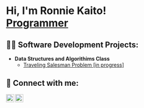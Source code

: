 <h1>Hi, I'm Ronnie Kaito! <br/><a href="https://github.com/ronnieima">Programmer</a>

<h2>👨‍💻 Software Development Projects:</h2>

- <b>Data Structures and Algorithims Class</b>
  - [Traveling Salesman Problem [in progress]](https://github.com/ronnieima/traveling-salesman)


<h2> 🤳 Connect with me:</h2>

[<img align="left" alt="kaitoCodes | Twitter" width="22px" src="https://cdn.jsdelivr.net/npm/simple-icons@v3/icons/twitter.svg" />][twitter]
[<img align="left" alt="RonnieKaitoImagawa | LinkedIn" width="22px" src="https://cdn.jsdelivr.net/npm/simple-icons@v3/icons/linkedin.svg" />][linkedin]

[twitter]: https://twitter.com/kaitoCodes
[linkedin]: https://www.linkedin.com/in/ronnie-kaito-imagawa/

<!--
**joshmadakor1/joshmadakor1** is a ✨ _special_ ✨ repository because its `README.md` (this file) appears on your GitHub profile.

Here are some ideas to get you started:

- 🔭 I’m currently working on ...
- 🌱 I’m currently learning ...
- 👯 I’m looking to collaborate on ...
- 🤔 I’m looking for help with ...
- 💬 Ask me about ...
- 📫 How to reach me: ...
- 😄 Pronouns: ...
- ⚡ Fun fact: ...
-->
